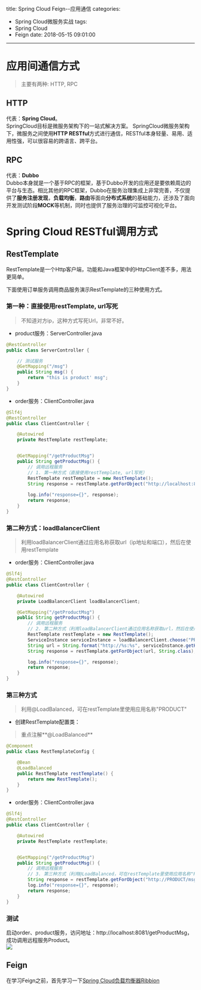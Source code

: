 title: Spring Cloud Feign--应用通信
categories:
  - Spring Cloud微服务实战
tags:
  - Spring Cloud
  - Feign
date: 2018-05-15 09:01:00
---
# 应用间通信方式  

> 主要有两种: HTTP, RPC  

## HTTP  
代表：**Spring Cloud**。  
SpringCloud目标是微服务架构下的一站式解决方案。
SpringCloud微服务架构下，微服务之间使用**HTTP RESTful**方式进行通信，RESTful本身轻量、易用、适用性强，可以很容易的跨语言、跨平台。  

## RPC 

代表：**Dubbo**  
Dubbo本身就是一个基于RPC的框架，基于Dubbo开发的应用还是要依赖周边的平台与生态。相比其他的RPC框架，Dubbo在服务治理集成上非常完善，不仅提供了**服务注册发现**，**负载均衡**，**路由**等面向**分布式系统**的基础能力，还涉及了面向开发测试阶段**MOCK**等机制，同时也提供了服务治理的可监控可视化平台。  

# Spring Cloud RESTful调用方式  

## RestTemplate  

RestTemplate是一个Http客户端，功能和Java框架中的HttpClient差不多，用法更简单。  

下面使用订单服务调用商品服务演示RestTemplate的三种使用方式。  

### 第一种：直接使用restTemplate, url写死  

> 不知道对方ip，这种方式写死Url，非常不好。  

* product服务：ServerController.java  
```java
@RestController
public class ServerController {

    // 测试服务
    @GetMapping("/msg")
    public String msg() {
        return "this is product' msg";
    }
}
```

* order服务：ClientController.java  
```java
@Slf4j
@RestController
public class ClientController {

    @Autowired
    private RestTemplate restTemplate;


    @GetMapping("/getProductMsg")
    public String getProductMsg() {
        // 调用远程服务
        // 1. 第一种方式（直接使用restTemplate, url写死）
        RestTemplate restTemplate = new RestTemplate();
        String response = restTemplate.getForObject("http://localhost:8080/msg", String.class);
        
        log.info("response={}", response);
        return response;
    }
}
```
### 第二种方式：loadBalancerClient  

> 利用loadBalancerClient通过应用名称获取url（ip地址和端口），然后在使用restTemplate  

* order服务：ClientController.java  
```java
@Slf4j
@RestController
public class ClientController {

    @Autowired
    private LoadBalancerClient loadBalancerClient;

    @GetMapping("/getProductMsg")
    public String getProductMsg() {
        // 调用远程服务
        // 2. 第二种方式（利用loadBalancerClient通过应用名称获取url，然后在使用restTemplate）
        RestTemplate restTemplate = new RestTemplate();
        ServiceInstance serviceInstance = loadBalancerClient.choose("PRODUCT");
        String url = String.format("http://%s:%s", serviceInstance.getHost(), serviceInstance.getPort()) + "/msg";
        String response = restTemplate.getForObject(url, String.class);

        log.info("response={}", response);
        return response;
    }
}
```

### 第三种方式  

> 利用@LoadBalanced，可在restTemplate里使用应用名称"PRODUCT"  

* 创建RestTemplate配置类：  
> 重点注解**@LoadBalanced**  
```java
@Component
public class RestTemplateConfig {

    @Bean
    @LoadBalanced
    public RestTemplate restTemplate() {
        return new RestTemplate();
    }
}
```
* order服务：ClientController.java  
```java
@Slf4j
@RestController
public class ClientController {

    @Autowired
    private RestTemplate restTemplate;


    @GetMapping("/getProductMsg")
    public String getProductMsg() {
        // 调用远程服务       
        // 3. 第三种方式（利用@LoadBalanced，可在restTemplate里使用应用名称"PRODUCT"）
        String response = restTemplate.getForObject("http://PRODUCT/msg", String.class);
        log.info("response={}", response);
        return response;
    }
}

```

### 测试  

启动order、product服务，访问地址：http://localhost:8081/getProductMsg，成功调用远程服务Product。  
![](1)  



## Feign  

在学习Feign之前，首先学习一下[Spring Cloud负载均衡器Ribbion]()